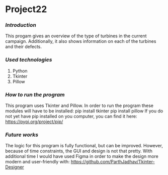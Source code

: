 # Project22

### **_Introduction_**
This progam gives an overview of the type of turbines in the current campaign. Additionally, it also shows information on each of the turbines and their defects.

### **_Used technologies_**
1. Python
2. Tkinter
3. Pillow

### **_How to run the program_**
This program uses Tkinter and Pillow.
In order to run the program these modules will have to be installed:
    pip install tkinter
    pip install pillow
If you do not yet have pip installed on you computer, you can find it here: https://pypi.org/project/pip/

### **_Future works_**
The logic for this program is fully functional, but can be improved. However, because of time constraints, the GUI and design is not that pretty.
With additional time I would have used Figma in order to make the design more modern and user-friendly with: https://github.com/ParthJadhav/Tkinter-Designer
